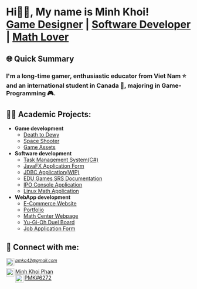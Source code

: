<h1>Hi👋🏻, My name is Minh Khoi! <br/><a href="https://github.com/Mvrs10">Game Designer</a> | <a href="https://www.linkedin.com/in/mkp10">Software Developer</a> | <a href="https://www.linkedin.com/in/mkp10">Math Lover</a></h1>

<h2>🌐 Quick Summary</h2>
<h3>I'm a long-time gamer, enthusiastic educator from Viet Nam ⭐ and an international student in Canada 🍁, majoring in Game-Programming 🎮.</h3>

<h2>👨‍💻 Academic Projects:</h2>

- <b>Game development</b>
  - [Death to Dewy](https://github.com/Mvrs10/Death-to-Dewy)
  - [Space Shooter](https://github.com/Mvrs10/Space-Shooter)
  - [Game Assets](https://github.com/Mvrs10/Game-Assets)
- <b>Software development</b>
  - [Task Management System(C#)](https://github.com/Mvrs10/LAB89)
  - [JavaFX Application Form](https://github.com/Mvrs10/JavaFX-Application)
  - [JDBC Application(WIP)](https://github.com/Mvrs10/JDBC-Application)
  - [EDU Games SRS Documentation](https://github.com/Mvrs10/EDU-Games)
  - [IPO Console Application](https://github.com/Mvrs10/IPO-ConsoleApp)
  - [Linux Math Application](https://github.com/Mvrs10/Linux-Math-App)
- <b>WebApp development</b>
  - [E-Commerce Website](https://github.com/Mvrs10/Ecommerce-Website)
  - [Portfolio](https://github.com/Mvrs10/COMP229-Portfolio)
  - [Math Center Webpage](https://github.com/Mvrs10/Mathnasium-Webpage)
  - [Yu-Gi-Oh Duel Board](https://github.com/Mvrs10/Yu-Gi-Oh_Duel-Board)
  - [Job Application Form](https://github.com/Mvrs10/Online-Job-Application-Form)


<h2> 🤳 Connect with me:</h2>
<small><i><a align="left" href="mailto:pmka42@gmail.com">pmka42@gmail.com <img align="left" alt="MinhKhoi | Gmail" width="22px" src="https://cdn.jsdelivr.net/npm/simple-icons@3.13.0/icons/gmail.svg" /></a></i></small><br>

<a target="_blank" align="left" href="https://www.linkedin.com/in/mkp10">Minh Khoi Phan <img align="left" alt="MinhKhoi | LinkedIn" width="22px" src="https://cdn.jsdelivr.net/npm/simple-icons@v3/icons/linkedin.svg" /></a><br>
<a target="_blank" align="left" href="https://discord.com/">PMK#6272<img align="left" alt="MinhKhoi | LinkedIn" width="22px" src="https://cdn.jsdelivr.net/npm/simple-icons@3.13.0/icons/discord.svg" /></a>
